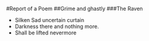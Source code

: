 #Report of a Poem
##Grime and ghastly
###The Raven
* Silken Sad uncertain curtain
* Darkness there and nothing more.
* Shall be lifted nevermore

